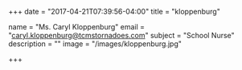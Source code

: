 +++
date = "2017-04-21T07:39:56-04:00"
title = "kloppenburg"

name = "Ms. Caryl Kloppenburg"
email = "caryl.kloppenburg@tcmstornadoes.com"
subject =  "School Nurse"
description =  ""
image = "/images/kloppenburg.jpg"

+++

